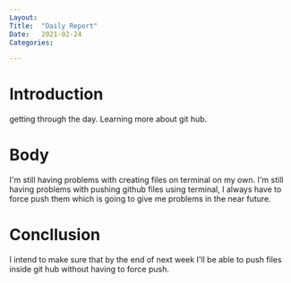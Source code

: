 ```yaml
---
Layout:
Title:	"Daily Report"
Date:	2021-02-24
Categories:

---
```


# Introduction
getting through the day. Learning more about git hub.

# Body
I'm still having problems with creating files on terminal on my own.
I'm still having problems with pushing github files using terminal, I always have to force push them which is going to give me problems in the near future.

# Concllusion
I intend to make sure that by the end of next week I'll be able to push files inside git hub without having to force push.